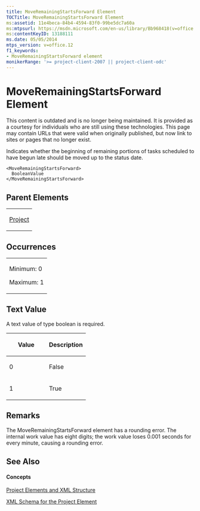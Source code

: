 ```yaml
---
title: MoveRemainingStartsForward Element
TOCTitle: MoveRemainingStartsForward Element
ms:assetid: 11e4beca-84b4-4594-83f0-99be5dc7a60a
ms:mtpsurl: https://msdn.microsoft.com/en-us/library/Bb968418(v=office.12)
ms:contentKeyID: 13188111
ms.date: 05/05/2014
mtps_version: v=office.12
f1_keywords:
- MoveRemainingStartsForward element
monikerRange: '>= project-client-2007 || project-client-odc'
---
```


# MoveRemainingStartsForward Element

This content is outdated and is no longer being maintained. It is provided as a courtesy for individuals who are still using these technologies. This page may contain URLs that were valid when originally published, but now link to sites or pages that no longer exist.

Indicates whether the beginning of remaining portions of tasks scheduled to have begun late should be moved up to the status date.

    <MoveRemainingStartsForward>
      BooleanValue
    </MoveRemainingStartsForward>

## Parent Elements

<table>
<colgroup>
<col style="width: 100%" />
</colgroup>
<tbody>
<tr class="odd">
<td><p><a href="bb968701(v=office.12).md">Project</a></p></td>
</tr>
</tbody>
</table>

## Occurrences

<table>
<colgroup>
<col style="width: 100%" />
</colgroup>
<tbody>
<tr class="odd">
<td><p>Minimum: 0</p>
<p>Maximum: 1</p></td>
</tr>
</tbody>
</table>

## Text Value

A text value of type boolean is required.

<table>
<colgroup>
<col style="width: 50%" />
<col style="width: 50%" />
</colgroup>
<thead>
<tr class="header">
<th><p>Value</p></th>
<th><p>Description</p></th>
</tr>
</thead>
<tbody>
<tr class="odd">
<td><p>0</p></td>
<td><p>False</p></td>
</tr>
<tr class="even">
<td><p>1</p></td>
<td><p>True</p></td>
</tr>
</tbody>
</table>

## Remarks

The MoveRemainingStartsForward element has a rounding error. The internal work value has eight digits; the work value loses 0.001 seconds for every minute, causing a rounding error.

## See Also

#### Concepts

[Project Elements and XML Structure](bb968439\(v=office.12\).md)

[XML Schema for the Project Element](bb968695\(v=office.12\).md)


